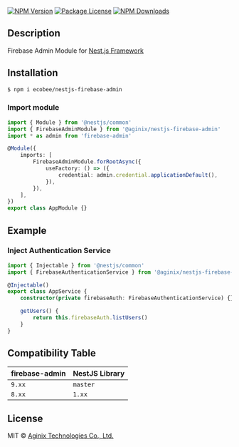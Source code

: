 <a href="https://www.npmjs.com/@aginix/nestjs-firebase-admin"><img src="https://img.shields.io/npm/v/@aginix/nestjs-firebase-admin.svg" alt="NPM Version" /></a>
<a href="https://www.npmjs.com/@aginix/nestjs-firebase-admin"><img src="https://img.shields.io/npm/l/@aginix/nestjs-firebase-admin.svg" alt="Package License" /></a>
<a href="https://www.npmjs.com/@aginix/nestjs-firebase-admin"><img src="https://img.shields.io/npm/dm/@aginix/nestjs-firebase-admin.svg" alt="NPM Downloads" /></a>

## Description

Firebase Admin Module for [Nest.js Framework](https://nestjs.com/)

## Installation

```bash
$ npm i ecobee/nestjs-firebase-admin
```

### Import module

```typescript
import { Module } from '@nestjs/common'
import { FirebaseAdminModule } from '@aginix/nestjs-firebase-admin'
import * as admin from 'firebase-admin'

@Module({
	imports: [
		FirebaseAdminModule.forRootAsync({
			useFactory: () => ({
				credential: admin.credential.applicationDefault(),
			}),
		}),
	],
})
export class AppModule {}
```

## Example

### Inject Authentication Service

```typescript
import { Injectable } from '@nestjs/common'
import { FirebaseAuthenticationService } from '@aginix/nestjs-firebase-admin'

@Injectable()
export class AppService {
	constructor(private firebaseAuth: FirebaseAuthenticationService) {}

	getUsers() {
		return this.firebaseAuth.listUsers()
	}
}
```

## Compatibility Table

| firebase-admin | NestJS Library |
| -------------- | -------------- |
| `9.xx`         | `master`       |
| `8.xx`         | `1.xx`         |

## License

MIT © [Aginix Technologies Co., Ltd.](https://github.com/Aginix/nestjs-firebase-admin)
